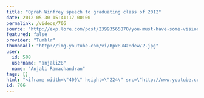 ```yaml
---
title: "Oprah Winfrey speech to graduating class of 2012"
date: 2012-05-30 15:41:17 00:00
permalink: /videos/706
source: "http://exp.lore.com/post/23993565870/you-must-have-some-vision-for-your-life-even-if"
featured: false
provider: "Tumblr"
thumbnail: "http://img.youtube.com/vi/Bpx8uNzRdew/2.jpg"
user:
  id: 508
  username: "anjali28"
  name: "Anjali Ramachandran"
tags: []
html: "<iframe width=\"400\" height=\"224\" src=\"http://www.youtube.com/embed/Bpx8uNzRdew?wmode=transparent&autohide=1&egm=0&hd=1&iv_load_policy=3&modestbranding=1&rel=0&showinfo=0&showsearch=0\" frameborder=\"0\" allowfullscreen></iframe>"
id: 706
---
```


